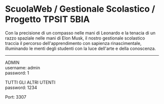 # ScuolaWeb / Gestionale Scolastico / Progetto TPSIT 5BIA

Con la precisione di un compasso nelle mani di Leonardo e la tenacia di un razzo spaziale nelle mani di Elon Musk, il nostro gestionale scolastico traccia il percorso dell'apprendimento con sapienza rinascimentale, illuminando le menti degli studenti con la luce dell'arte e della conoscenza.

---------
ADMIN <br>
username: admin <br>
password: 1 <br>

TUTTI GLI ALTRI UTENTI <br>
password: 1234 <br>

Port: 3307

